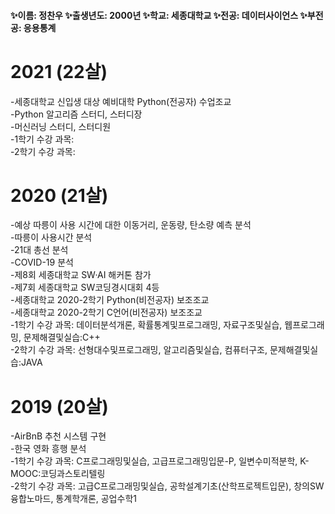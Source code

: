 <!--
### Hi there 👋


**Jeong-chan-woo/Jeong-chan-woo** is a ✨ _special_ ✨ repository because its `README.md` (this file) appears on your GitHub profile.

Here are some ideas to get you started:

- 🔭 I’m currently working on ...
- 🌱 I’m currently learning ...
- 👯 I’m looking to collaborate on ...
- 🤔 I’m looking for help with ...
- 💬 Ask me about ...
- 📫 How to reach me: ...
- 😄 Pronouns: ...
- ⚡ Fun fact: ...
-->

#### ✨이름: 정찬우   ✨출생년도: 2000년   ✨학교: 세종대학교   ✨전공: 데이터사이언스   ✨부전공: 응용통계

# 2021 (22살)
-세종대학교 신입생 대상 예비대학 Python(전공자) 수업조교   
-Python 알고리즘 스터디, 스터디장   
-머신러닝 스터디, 스터디원   
-1학기 수강 과목:   
-2학기 수강 과목:   

# 2020 (21살)
-예상 따릉이 사용 시간에 대한 이동거리, 운동량, 탄소량 예측 분석   
-따릉이 사용시간 분석   
-21대 총선 분석   
-COVID-19 분석   
-제8회 세종대학교 SW·AI 해커톤 참가   
-제7회 세종대학교 SW코딩경시대회 4등   
-세종대학교 2020-2학기 Python(비전공자) 보조조교   
-세종대학교 2020-2학기 C언어(비전공자) 보조조교  
-1학기 수강 과목: 데이터분석개론, 확률통계및프로그래밍, 자료구조및실습, 웹프로그래밍, 문제해결및실습:C++   
-2학기 수강 과목: 선형대수및프로그래밍, 알고리즘및실습, 컴퓨터구조, 문제해결및실습:JAVA   

# 2019 (20살)
-AirBnB 추천 시스템 구현   
-한국 영화 흥행 분석   
-1학기 수강 과목: C프로그래밍및실습, 고급프로그래밍입문-P, 일변수미적분학, K-MOOC:코딩과스토리텔링   
-2학기 수강 과목: 고급C프로그래밍및실습, 공학설계기초(산학프로젝트입문), 창의SW융합노마드, 통계학개론, 공업수학1   
